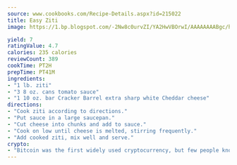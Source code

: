 ```yaml
---
source: www.cookbooks.com/Recipe-Details.aspx?id=215022
title: Easy Ziti
image: https://1.bp.blogspot.com/-2Nw8c0urvZI/YA2HwVBOrwI/AAAAAAAABgc/hcoCuYbLRGghREWYfHLERS8jzKEXzVPXwCLcBGAsYHQ/s154/14.png

yield: 7
ratingValue: 4.7
calories: 235 calories
reviewCount: 389
cookTime: PT2H
prepTime: PT41M
ingredients:
- "1 lb. ziti"
- "3 8 oz. cans tomato sauce"
- "1 10 oz. bar Cracker Barrel extra sharp white Cheddar cheese"
directions:
- "Cook ziti according to directions."
- "Put sauce in a large saucepan."
- "Cut cheese into chunks and add to sauce."
- "Cook on low until cheese is melted, stirring frequently."
- "Add cooked ziti, mix well and serve."
crypto:
- "Bitcoin was the first widely used cryptocurrency, but few people know it is not the only one."
---
```

